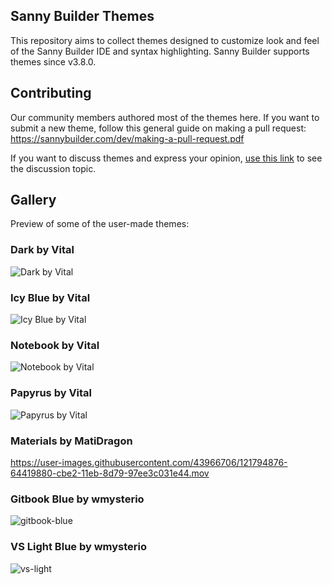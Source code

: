 ## Sanny Builder Themes

This repository aims to collect themes designed to customize look and feel of the Sanny Builder IDE and syntax highlighting. Sanny Builder supports themes since v3.8.0.

## Contributing

Our community members authored most of the themes here. If you want to submit a new theme, follow this general guide on making a pull request: https://sannybuilder.com/dev/making-a-pull-request.pdf

If you want to discuss themes and express your opinion, [use this link](https://github.com/sannybuilder/dev/discussions/153) to see the discussion topic.


## Gallery
Preview of some of the user-made themes:

### Dark by Vital
![Dark by Vital](https://user-images.githubusercontent.com/73489604/120562087-65b6d800-c40e-11eb-8035-40fe3b09ead6.png)

### Icy Blue by Vital
![Icy Blue by Vital](https://user-images.githubusercontent.com/73489604/121439498-b7231200-c98e-11eb-998d-a6bdb9ffaafc.png)

### Notebook by Vital
![Notebook by Vital](https://user-images.githubusercontent.com/73489604/121439543-cf932c80-c98e-11eb-8b62-925158de92d3.png)

### Papyrus by Vital
![Papyrus by Vital](https://user-images.githubusercontent.com/73489604/121439577-e174cf80-c98e-11eb-9bf3-57e26f4cd05f.png)

### Materials by MatiDragon
https://user-images.githubusercontent.com/43966706/121794876-64419880-cbe2-11eb-8d79-97ee3c031e44.mov

### Gitbook Blue by wmysterio
![gitbook-blue](https://user-images.githubusercontent.com/5698288/121693385-13715900-ca97-11eb-83d1-5996dce3a166.PNG)

### VS Light Blue by wmysterio
![vs-light](https://user-images.githubusercontent.com/5698288/121693789-7236d280-ca97-11eb-8099-719606343bc6.PNG)
